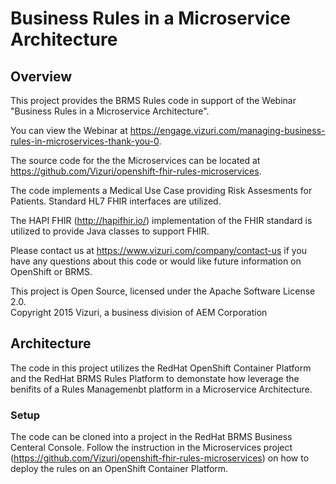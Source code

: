 # Business Rules in a Microservice Architecture

## Overview

This project provides the BRMS Rules code in support of the Webinar "Business Rules in a Microservice Architecture".  

You can view the Webinar at https://engage.vizuri.com/managing-business-rules-in-microservices-thank-you-0.

The source code for the the Microservices can be located at https://github.com/Vizuri/openshift-fhir-rules-microservices.

The code implements a Medical Use Case providing Risk Assesments for Patients.  Standard HL7 FHIR interfaces are utilized.  

The HAPI FHIR (http://hapifhir.io/) implementation of the FHIR standard is utilized to provide Java classes to support FHIR.

Please contact us at https://www.vizuri.com/company/contact-us if you have any questions about this code or would like future information on OpenShift or BRMS.

This project is Open Source, licensed under the Apache Software License 2.0.
<BR>Copyright 2015 Vizuri, a business division of AEM Corporation

## Architecture

The code in this project utilizes the RedHat OpenShift Container Platform and the RedHat BRMS Rules Platform to demonstate how leverage 
the benifits of a Rules Managemenbt platform in a Microservice Architecture.  

### Setup

The code can be cloned into a project in the RedHat BRMS Business Centeral Console.  Follow the instruction in the Microservices project (https://github.com/Vizuri/openshift-fhir-rules-microservices) on how to deploy the rules on an OpenShift Container Platform.
